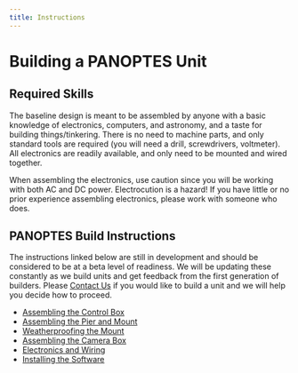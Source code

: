 ```yaml
---
title: Instructions
---
```


# Building a PANOPTES Unit

## Required Skills

The baseline design is meant to be assembled by anyone with a basic knowledge of electronics, computers, and astronomy, and a taste for building things/tinkering. There is no need to machine parts, and only standard tools are required (you will need a drill, screwdrivers, voltmeter). All electronics are readily available, and only need to be mounted and wired together.

When assembling the electronics, use caution since you will be working with both AC and DC power.  Electrocution is a hazard!  If you have little or no prior experience assembling electronics, please work with someone who does.

## PANOPTES Build Instructions

The instructions linked below are still in development and should be considered to be at a beta level of readiness.  We will be updating these constantly as we build units and get feedback from the first generation of builders.  Please <a href="mailto:info@projectpanoptes.org">Contact Us</a> if you would like to build a unit and we will help you decide how to proceed.

* [Assembling the Control Box](control_box.html)
* [Assembling the Pier and Mount](pier.html)
* [Weatherproofing the Mount](weatherproofing.html)
* [Assembling the Camera Box](camera_box.html)
* [Electronics and Wiring](electronics.html)
* [Installing the Software](installing_software.html)
